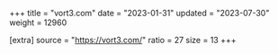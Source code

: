 +++
title = "vort3.com"
date = "2023-01-31"
updated = "2023-07-30"
weight = 12960

[extra]
source = "https://vort3.com/"
ratio = 27
size = 13
+++
